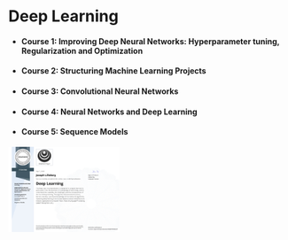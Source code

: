 # Deep Learning
- #### Course 1: Improving Deep Neural Networks: Hyperparameter tuning, Regularization and Optimization
- #### Course 2: Structuring Machine Learning Projects
- #### Course 3: Convolutional Neural Networks
- #### Course 4: Neural Networks and Deep Learning
- #### Course 5: Sequence Models

<div style="width:200px;">

  <img src="Deep Learning Certification Images/Deep_Learning.jpg">
</div>
